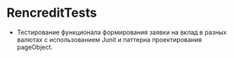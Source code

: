 # RencreditTests

- Тестирование функционала формирования заявки на вклад в разных валютах с использованием Junit и паттерна проектирования pageObject.
